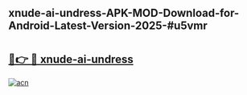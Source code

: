 ## xnude-ai-undress-APK-MOD-Download-for-Android-Latest-Version-2025-#u5vmr

# <h2><a href="https://bedroomkl.my?title=xnude-ai-undress&ref=20M">🔗👉 🔴 xnude-ai-undress</a></h2>

[![acn](https://github.com/user-attachments/assets/0f9c940e-d8b0-45ae-aac7-cd30a18b3e1c)](https://bedroomkl.my?title=xnude-ai-undress&ref=20M)

